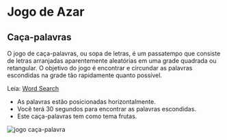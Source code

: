 # Jogo de Azar
## Caça-palavras

O jogo de caça-palavras, ou sopa de letras, é um passatempo que consiste de letras arranjadas aparentemente aleatórias em uma grade quadrada ou retangular. O objetivo do jogo é encontrar e circundar as palavras escondidas na grade tão rapidamente quanto possível.

Leia: [Word Search](https://pt.wikipedia.org/wiki/Ca%C3%A7a-palavras)

* As palavras estão posicionadas horizontalmente.
* Você terá 30 segundos para encontrar as palavras escondidas.
* Este caça-palavras tem como tema frutas.

<img src="" alt="jogo caça-palavra"/>
